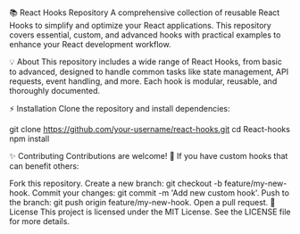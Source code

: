 📚 React Hooks Repository
A comprehensive collection of reusable React Hooks to simplify and optimize your React applications. This repository covers essential, custom, and advanced hooks with practical examples to enhance your React development workflow.

💡 About
This repository includes a wide range of React Hooks, from basic to advanced, designed to handle common tasks like state management, API requests, event handling, and more. Each hook is modular, reusable, and thoroughly documented.

⚡ Installation
Clone the repository and install dependencies:

git clone https://github.com/your-username/react-hooks.git
cd React-hooks
npm install

✨ Contributing
Contributions are welcome! 🎉 If you have custom hooks that can benefit others:

Fork this repository.
Create a new branch: git checkout -b feature/my-new-hook.
Commit your changes: git commit -m 'Add new custom hook'.
Push to the branch: git push origin feature/my-new-hook.
Open a pull request.
📝 License
This project is licensed under the MIT License. See the LICENSE file for more details.